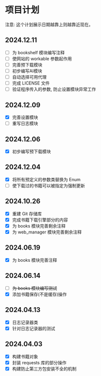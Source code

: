 # 项目计划
注意: 这个计划展示日期越靠上则越靠近现在。

## 2024.12.11
+ [ ] 为 bookshelf 模块编写注释
+ [ ] 使网站的 workable 参数起作用
+ [ ] 完善预下载模块
+ [ ] 初步编写AI模块
+ [ ] 自动选择可用代理
+ [ ] 完成 LICENSE 文件
+ [ ] 验证程序传入的参数, 防止设置模块异常工作

## 2024.12.09
+ [x] 完善设置模块
+ [ ] 重写日志模块

## 2024.12.06
+ [x] 初步编写预下载模块

## 2024.12.04
+ [x] 将所有预定义的参数类替换为 Enum
+ [ ] 使下载过的书籍可以被指定为强制更新

## 2024.10.26
+ [x] 重建 Git 存储库
+ [x] 完成书籍下载引擎部分的内容
+ [x] 为 books 模块完善剩余注释
+ [x] 为 web_manager 模块完善剩余注释

## 2024.06.19
+ [x] 为 books 模块完善注释

## 2024.06.14
+ [ ] ~~为 books 模块编写测试~~
+ [x] 添加书籍保存(不是缓存)操作

## 2024.04.13
+ [x] 日志记录器类
+ [x] 针对日志记录器的测试

## 2024.04.03
+ [x] 构建书籍对象
+ [x] 封装 requests 库的部分操作
+ [x] 构建防止第三方包安装不全的机制
